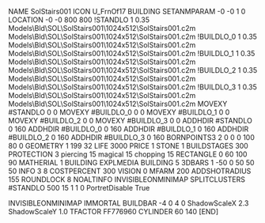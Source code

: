 NAME SolStairs001
ICON U_FrnOf17
BUILDING
SETANMPARAM -0 -0 1 0
LOCATION -0 -0 800 800
!STANDLO      1 0.35 Models\Bld\SOL\SolStairs001\1024x512\SolStairs001.c2m Models\Bld\SOL\SolStairs001\1024x512\SolStairs001.c2m
!BUILDLO_0    1 0.35 Models\Bld\SOL\SolStairs001\1024x512\SolStairs001.c2m Models\Bld\SOL\SolStairs001\1024x512\SolStairs001.c2m
!BUILDLO_1    1 0.35 Models\Bld\SOL\SolStairs001\1024x512\SolStairs001.c2m Models\Bld\SOL\SolStairs001\1024x512\SolStairs001.c2m
!BUILDLO_2    1 0.35 Models\Bld\SOL\SolStairs001\1024x512\SolStairs001.c2m Models\Bld\SOL\SolStairs001\1024x512\SolStairs001.c2m
!BUILDLO_3    1 0.35 Models\Bld\SOL\SolStairs001\1024x512\SolStairs001.c2m Models\Bld\SOL\SolStairs001\1024x512\SolStairs001.c2m
MOVEXY #STANDLO   0 0
MOVEXY #BUILDLO_0 0 0
MOVEXY #BUILDLO_1 0 0
MOVEXY #BUILDLO_2 0 0
MOVEXY #BUILDLO_3 0 0
ADDHDIR #STANDLO 0 160
ADDHDIR #BUILDLO_0 0 160
ADDHDIR #BUILDLO_1 0 160
ADDHDIR #BUILDLO_2 0 160
ADDHDIR #BUILDLO_3 0 160
BORNPOINTS3 2 0 0 0 100 80 0
GEOMETRY 1 199 32
LIFE     3000
PRICE 1 STONE 1
BUILDSTAGES 300
PROTECTION 3 piercing 15 magical 15 chopping 15
RECTANGLE    0 60 100 90
MATHERIAL 1 BUILDING
EXPLMEDIA BUILDING 5
3DBARS 1 -50 0 50 50 50
INFO 3 8
COSTPERCENT 300
VISION 0
MFARM 200
ADDSHOTRADIUS 155
ROUNDLOCK 8
NOALTINFO
INVISIBLEONMINIMAP
SPLITCLUSTERS #STANDLO 500 15 1 1 0
PortretDisable True

INVISIBLEONMINIMAP
IMMORTAL
BUILDBAR -4 0 4 0
ShadowScaleX 2.3
ShadowScaleY 1.0
TFACTOR FF776960
CYLINDER 60 140
[END]
